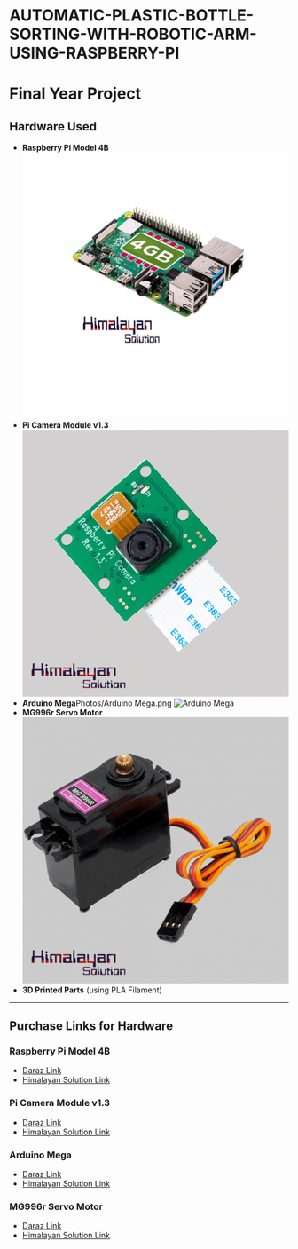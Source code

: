 # AUTOMATIC-PLASTIC-BOTTLE-SORTING-WITH-ROBOTIC-ARM-USING-RASPBERRY-PI

# Final Year Project

## Hardware Used
- **Raspberry Pi Model 4B**
  ![Raspberry Pi Model 4B](photos/Raspberrypi.png "Raspberry Pi Model 4B")
- **Pi Camera Module v1.3**
  ![Pi Camera Module v1.3](photos/picamera.png "Pi Camera Module v1.3")
- **Arduino Mega**Photos/Arduino Mega.png
  ![Arduino Mega](photos/Arduinomega.jpg "Arduino Mega")
- **MG996r Servo Motor**
  ![MG996r Servo Motor](photos/Mg996r.png "MG996r Servo Motor")
- **3D Printed Parts** (using PLA Filament)

---

## Purchase Links for Hardware
### Raspberry Pi Model 4B
- [Daraz Link](https://www.daraz.com.np/products/raspberry-pi-4-model-b4gb-i104200195-s1025080284.html?)
- [Himalayan Solution Link](https://himalayansolution.com/product/raspberry-pi-4-model-b-4-gb-ram)

### Pi Camera Module v1.3
- [Daraz Link](https://www.daraz.com.np/products/raspberry-pi-camera-v1-i125433870-s1034038299.html?)
- [Himalayan Solution Link](https://himalayansolution.com/product/raspberry-pi-camera-module-with-cable-5mp)

### Arduino Mega
- [Daraz Link](https://www.daraz.com.np/products/arduino-mega-with-usb-cable-i111519-s716963.html?)
- [Himalayan Solution Link](https://himalayansolution.com/product/arduino-mega-2560)

### MG996r Servo Motor
- [Daraz Link](https://www.daraz.com.np/products/mg-996r-metal-gear-servo-motor-i124620064-s1033846480.html?)
- [Himalayan Solution Link](https://himalayansolution.com/product/mg996r-servo-motor)
